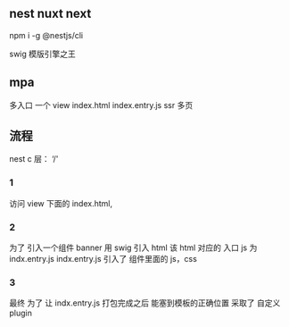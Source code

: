 ## nest nuxt next

npm i -g @nestjs/cli

swig 模版引擎之王


## mpa
多入口
一个 view index.html index.entry.js
ssr 多页

## 流程
nest
c 层： ‘/'
### 1
访问 view 下面的 index.html, 
### 2
为了 引入一个组件 banner
用 swig 引入 html
该 html 对应的 入口 js 为 indx.entry.js
indx.entry.js 引入了 组件里面的 js，css
### 3
最终 为了 让 indx.entry.js 打包完成之后 能塞到模板的正确位置
采取了 自定义 plugin